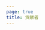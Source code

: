 ```yaml
---
page: true
title: 贡献者
---
```


<script setup>
import {
  VPTeamPage,
  VPTeamPageTitle,
  VPTeamMembers,
  VPTeamPageSection
} from 'vitepress/theme'

const members = [
  {
    avatar: 'https://avatars.githubusercontent.com/u/41771224?v=4',
    name: 'littlezo',
    title: '@小小只',
    links: [
      { icon: 'github', link: 'https://github.com/littlezo' },
      // { icon: 'email', link: 'https://twitter.com/youyuxi' }
    ]
  }
]
</script>

<VPTeamPage>
  <VPTeamPageTitle>
    <template #title>
      贡献者名单
    </template>
    <template #lead>
      项目一直秉持着开源的精神给开发者提供更加优质的服务，所以会认真总结采纳各位开发者们的意见建议，有了各位开发者的参与，项目才会在开源社区中走得更远。<a href="./contributing.html">贡献指南</a>
    </template>
  </VPTeamPageTitle>
  <!-- <VPTeamPageSection>
    <template #title>以下名单不分前后顺序。感谢你们的努力与参与！</template>
    <template #lead>给该项目提供建议或者提供合理有效PR的都会在贡献者名单中。</template>
    <template #members>
      <VPTeamMembers
        :members="members"
      />
    </template>
  </VPTeamPageSection> -->
</VPTeamPage>